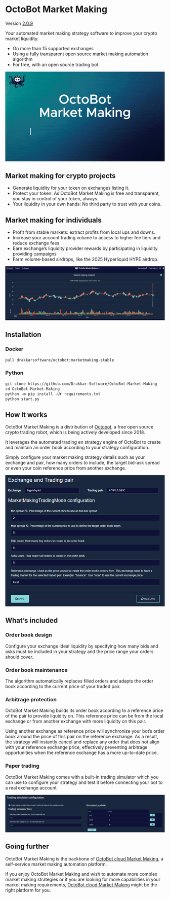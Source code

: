 # OctoBot Market Making

Version [2.0.9](https://github.com/Drakkar-Software/OctoBot-Market-Making/blob/master/CHANGELOG.md)

Your automated market making strategy software to improve your crypto market liquidity.

- On more than 15 supported exchanges
- Using a fully transparent open source market making automation algorithm
- For free, with an open source trading bot

![octobot market making preview](https://raw.githubusercontent.com/Drakkar-Software/OctoBot-Market-Making/master/docs/octobot-market-making-preview.gif)

## Market making for crypto projects

- Generate liquidity for your token on exchanges listing it.
- Protect your token: As OctoBot Market Making is free and transparent, you stay in control of your token, always.
- Your liquidity in your own hands: No third party to trust with your coins.

## Market making for individuals

- Profit from stable markets: extract profits from local ups and downs.
- Increase your account trading volume to access to higher fee tiers and reduce exchange fees.
- Earn exchange’s liquidity provider rewards by participating in liquidity providing campaigns
- Farm volume-based airdrops, like the 2025 Hyperliquid HYPE airdrop.

![octobot market making dashboard with buy and sell orders](https://raw.githubusercontent.com/Drakkar-Software/OctoBot-Market-Making/master/docs/octobot-market-making-dashboard-with-buy-and-sell-orders.png)

## Installation

### Docker

```shell
pull drakkarsoftware/octobot:marketmaking-stable
```

### Python

```shell
git clone https://github.com/Drakkar-Software/OctoBot-Market-Making
cd OctoBot-Market-Making
python -m pip install -Ur requirements.txt
python start.py
```

## How it works

OctoBot Market Making is a distribution of [Octobot](https://github.com/Drakkar-Software/OctoBot), a free open source crypto trading robot, which is being actively developed since 2018.

It leverages the automated trading en strategy engine of OctoBot to create and maintain an order book according to your strategy configuration.

Simply configure your market making strategy details such as your exchange and pair, how many orders to include, the target bid-ask spread or even your coin reference price from another exchange.

![octobot market making strategy configuration](https://raw.githubusercontent.com/Drakkar-Software/OctoBot-Market-Making/master/docs/octobot-market-making-strategy-configuration.png)

## What’s included

### Order book design

Configure your exchange ideal liquidity by specifying how many bids and asks must be included in your strategy and the price range your orders should cover.

### Order book maintenance

The algorithm automatically replaces filled orders and adapts the order book according to the current price of your traded pair.

### Arbitrage protection

OctoBot Market Making builds its order book according to a reference price of the pair to provide liquidity on. This reference price can be from the local exchange or from another exchange with more liquidity on this pair.

Using another exchange as reference price will synchronize your bot’s order book around the price of this pair on the reference exchange. As a result, the strategy will instantly cancel and replace any order that does not align with your reference exchange price, effectively preventing arbitrage opportunities when the reference exchange has a more up-to-date price.

### Paper trading

OctoBot Market Making comes with a built-in trading simulator which you can use to configure your strategy and test it before connecting your bot to a real exchange account

![octobot market making paper trading configuration](https://raw.githubusercontent.com/Drakkar-Software/OctoBot-Market-Making/master/docs/octobot-market-making-paper-trading-configuration.png)

## Going further

OctoBot Market Making is the backbone of [OctoBot cloud Market Making](https://market-making.octobot.cloud/?utm_source=github&utm_medium=dk&utm_campaign=regular_open_source_content&utm_content=going_further_1), a self-service market making automation platform. 

If you enjoy OctoBot Market Making and wish to automate more complex market making strategies or if you are looking for more capabilities in your market making requirements, [OctoBot cloud Market Making](https://market-making.octobot.cloud/?utm_source=github&utm_medium=dk&utm_campaign=regular_open_source_content&utm_content=going_further_2) might be the right platform for you.